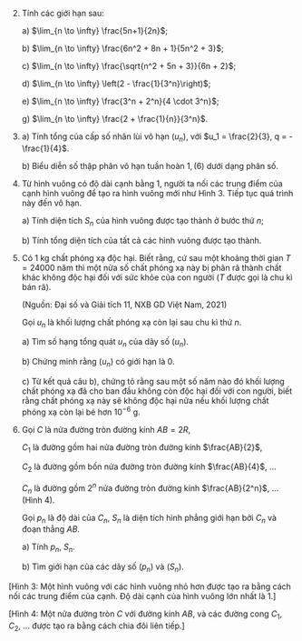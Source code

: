 2. Tính các giới hạn sau:

   a) $\lim_{n \to \infty} \frac{5n+1}{2n}$;

   b) $\lim_{n \to \infty} \frac{6n^2 + 8n + 1}{5n^2 + 3}$;

   c) $\lim_{n \to \infty} \frac{\sqrt{n^2 + 5n + 3}}{6n + 2}$;

   d) $\lim_{n \to \infty} \left(2 - \frac{1}{3^n}\right)$;

   e) $\lim_{n \to \infty} \frac{3^n + 2^n}{4 \cdot 3^n}$;

   g) $\lim_{n \to \infty} \frac{2 + \frac{1}{n}}{3^n}$.

3. a) Tính tổng của cấp số nhân lùi vô hạn $(u_n)$, với $u_1 = \frac{2}{3}, q = -\frac{1}{4}$.

   b) Biểu diễn số thập phân vô hạn tuần hoàn $1,(6)$ dưới dạng phân số.

4. Từ hình vuông có độ dài cạnh bằng 1, người ta nối các trung điểm của cạnh hình vuông để tạo ra hình vuông mới như Hình 3. Tiếp tục quá trình này đến vô hạn.

   a) Tính diện tích $S_n$ của hình vuông được tạo thành ở bước thứ $n$;

   b) Tính tổng diện tích của tất cả các hình vuông được tạo thành.

5. Có 1 kg chất phóng xạ độc hại. Biết rằng, cứ sau một khoảng thời gian $T = 24000$ năm thì một nửa số chất phóng xạ này bị phân rã thành chất khác không độc hại đối với sức khỏe của con người ($T$ được gọi là chu kì bán rã).

   (Nguồn: Đại số và Giải tích 11, NXB GD Việt Nam, 2021)

   Gọi $u_n$ là khối lượng chất phóng xạ còn lại sau chu kì thứ $n$.

   a) Tìm số hạng tổng quát $u_n$ của dãy số $(u_n)$.

   b) Chứng minh rằng $(u_n)$ có giới hạn là 0.

   c) Từ kết quả câu b), chứng tỏ rằng sau một số năm nào đó khối lượng chất phóng xạ đã cho ban đầu không còn độc hại đối với con người, biết rằng chất phóng xạ này sẽ không độc hại nữa nếu khối lượng chất phóng xạ còn lại bé hơn $10^{-6}$ g.

6. Gọi $C$ là nửa đường tròn đường kính $AB = 2R$,

   $C_1$ là đường gồm hai nửa đường tròn đường kính $\frac{AB}{2}$,

   $C_2$ là đường gồm bốn nửa đường tròn đường kính $\frac{AB}{4}$, ...

   $C_n$ là đường gồm $2^n$ nửa đường tròn đường kính $\frac{AB}{2^n}$, ... (Hình 4).

   Gọi $p_n$ là độ dài của $C_n$, $S_n$ là diện tích hình phẳng giới hạn bởi $C_n$ và đoạn thẳng $AB$.

   a) Tính $p_n$, $S_n$.

   b) Tìm giới hạn của các dãy số $(p_n)$ và $(S_n)$.

[Hình 3: Một hình vuông với các hình vuông nhỏ hơn được tạo ra bằng cách nối các trung điểm của cạnh. Độ dài cạnh của hình vuông lớn nhất là 1.]

[Hình 4: Một nửa đường tròn $C$ với đường kính $AB$, và các đường cong $C_1$, $C_2$, ... được tạo ra bằng cách chia đôi liên tiếp.]